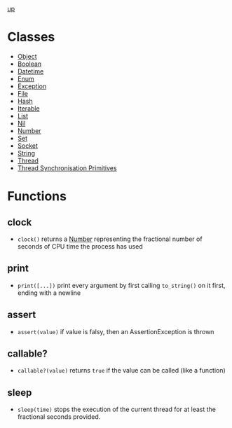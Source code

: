 [up](../index.md)

# Classes

- [Object](object.md)
- [Boolean](boolean.md)
- [Datetime](datetime.md)
- [Enum](enum.md)
- [Exception](exception.md)
- [File](file.md)
- [Hash](hash.md)
- [Iterable](iterable.md)
- [List](list.md)
- [Nil](nil.md)
- [Number](number.md)
- [Set](set.md)
- [Socket](socket.md)
- [String](string.md)
- [Thread](thread.md)
- [Thread Synchronisation Primitives](thread_synchronisation.md)

# Functions
## clock
- `clock()` returns a [Number](number.md) representing the fractional number of seconds of CPU time the process has used

## print
- `print([...])` print every argument by first calling `to_string()` on it first, ending with a newline

## assert
- `assert(value)` if value is falsy, then an AssertionException is thrown

## callable?
- `callable?(value)` returns `true` if the value can be called (like a function)

## sleep
- `sleep(time)` stops the execution of the current thread for at least the fractional seconds provided.
